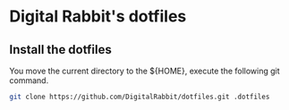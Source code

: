 # Digital Rabbit's dotfiles

## Install the dotfiles

You move the current directory to the ${HOME}, execute the following git command.

```bash
git clone https://github.com/DigitalRabbit/dotfiles.git .dotfiles
```

